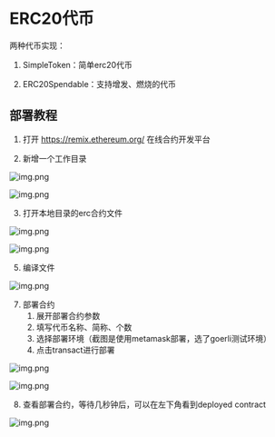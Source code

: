 # ERC20代币

两种代币实现：

1. SimpleToken：简单erc20代币

2. ERC20Spendable：支持增发、燃烧的代币

## 部署教程

1. 打开 https://remix.ethereum.org/ 在线合约开发平台

2. 新增一个工作目录

![img.png](image/img.png)

![img.png](image/workspacecreate.png)

3. 打开本地目录的erc合约文件

![img.png](image/fileimport.png)

![img.png](image/fileimport1.png)

5. 编译文件

![img.png](image/compliefile.png)

7. 部署合约
   1. 展开部署合约参数
   2. 填写代币名称、简称、个数
   3. 选择部署环境（截图是使用metamask部署，选了goerli测试环境）
   4. 点击transact进行部署

![img.png](image/openfile.png)

![img.png](image/deploy.png)

8. 查看部署合约，等待几秒钟后，可以在左下角看到deployed contract

![img.png](image/deployed.png)
